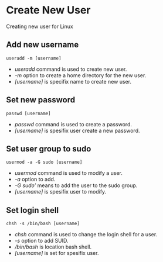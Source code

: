 # Create New User

Creating new user for Linux 

## Add new username

`useradd -m [username]`

* _useradd_ command is used to create new user.
* _-m_ option to create a home directory for the new user.
* _[username]_ is specifix name to create new user.

## Set new password

`passwd [username]`

* _passwd_ command is used to create a password.
* _[username]_ is spesifix user create a new password.

## Set user group to sudo

`usermod -a -G sudo [username]`

* _usermod_ command is used to modify a user.
* _-a_ option to add.
* _-G sudo’_ means to add the user to the sudo group.
* _[username]_ is spesifix user to modify.

## Set login shell

`chsh -s /bin/bash [username]`

* _chsh_ command is used to change the login shell for a user.
* _-s_ option to add SUID.
* _/bin/bash_ is location bash shell.
* _[username]_ is set for spesifix user.